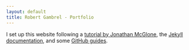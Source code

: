 ```yaml
---
layout: default
title: Robert Gambrel - Portfolio
---
```

I set up this website following a [tutorial by Jonathan McGlone](https:http://jmcglone.com/guides/github-pages/), the [Jekyll documentation](https://jekyllrb.com/docs/usage/), and some [GitHub guides](https://help.github.com/articles/about-github-pages-and-jekyll/).